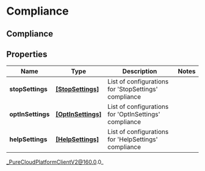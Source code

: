 # Compliance

## Compliance

## Properties

|Name | Type | Description | Notes|
|------------ | ------------- | ------------- | -------------|
| **stopSettings** | [**[StopSettings]**](StopSettings) | List of configurations for &#39;StopSettings&#39; compliance | |
| **optInSettings** | [**[OptInSettings]**](OptInSettings) | List of configurations for &#39;OptInSettings&#39; compliance | |
| **helpSettings** | [**[HelpSettings]**](HelpSettings) | List of configurations for &#39;HelpSettings&#39; compliance | |



_PureCloudPlatformClientV2@160.0.0_
